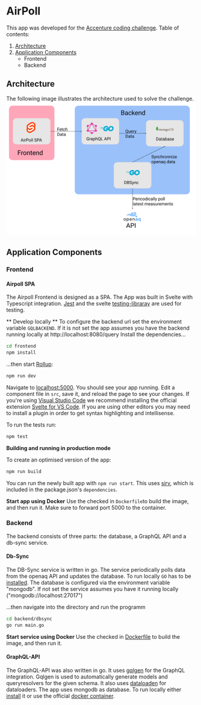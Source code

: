 # AirPoll
This app was developed for the [Accenture coding challenge](https://github.com/AccentureChallenge/Code.Now). 
Table of contents:
1. [Architecture]()
2. [Application Components]()
   * Frontend
   * Backend

## Architecture
The following image illustrates the architecture used to solve the challenge.
![alt text](https://github.com/nhe23/AirPoll/blob/main/AirPoll-Architecture.png "AirPoll Architecture")

## Application Components
### Frontend
#### Airpoll SPA
The Airpoll Frontend is designed as a SPA. The App was built in Svelte with Typescript integration. [Jest](https://jestjs.io/) and the svelte [testing-libraray](https://testing-library.com/docs/svelte-testing-library/intro/) are used for testing. 

** Develop locally **
To configure the backend url set the environment variable `GQLBACKEND`. If it is not set the app assumes you have the backend running locally at http://localhost:8080/query
Install the dependencies...

```bash
cd frontend
npm install
```

...then start [Rollup](https://rollupjs.org):

```bash
npm run dev
```

Navigate to [localhost:5000](http://localhost:5000). You should see your app running. Edit a component file in `src`, save it, and reload the page to see your changes.
If you're using [Visual Studio Code](https://code.visualstudio.com/) we recommend installing the official extension [Svelte for VS Code](https://marketplace.visualstudio.com/items?itemName=svelte.svelte-vscode). If you are using other editors you may need to install a plugin in order to get syntax highlighting and intellisense.

To run the tests run:

```bash
npm test
```

**Building and running in production mode**

To create an optimised version of the app:

```bash
npm run build
```

You can run the newly built app with `npm run start`. This uses [sirv](https://github.com/lukeed/sirv), which is included in the package.json's `dependencies`.

**Start app using Docker**
Use the checked in `Dockerfile`to build the image, and then run it. Make sure to forward port 5000 to the container.

### Backend
The backend consists of three parts: the database, a GraphQL API and a db-sync service.
#### Db-Sync
The DB-Sync service is written in go. The service periodically polls data from the openaq API and updates the database.
To run locally `GO` has to be [installed](https://golang.org/doc/install). The database is configured via the environment variable "mongodb". If not set the 
service assumes you have it running locally ("mongodb://localhost:27017")

...then navigate into the directory and run the programm
```bash
cd backend/dbsync
go run main.go
```

**Start service using Docker**
Use the checked in [Dockerfile]() to build the image, and then run it. 

#### GraphQL-API
The GraphQL-API was also written in go. It uses [gqlgen](https://github.com/99designs/gqlgen) for the GraphQL integration. Gqlgen is used to automatically generate 
models and queryresolvers for the given schema. It also uses [dataloaden](https://github.com/vektah/dataloaden) for dataloaders.
The app uses mongodb as database. To run locally either [install](https://docs.mongodb.com/manual/installation/) it or use the official [docker container](https://hub.docker.com/_/mongo).
